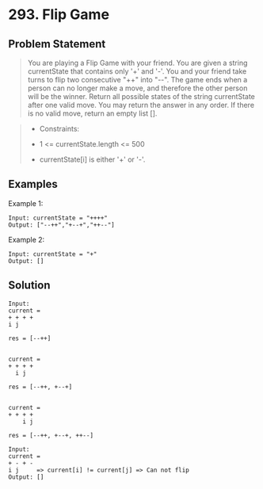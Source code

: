 # 293. Flip Game

## Problem Statement

> You are playing a Flip Game with your friend.
> You are given a string currentState that contains only '+' and '-'. You and your friend take turns to flip two consecutive "++" into "--". The game ends when a person can no longer make a move, and therefore the other person will be the winner.
> Return all possible states of the string currentState after one valid move. You may return the answer in any order. If there is no valid move, return an empty list [].

> - Constraints:
>
> - 1 <= currentState.length <= 500
> - currentState[i] is either '+' or '-'.

## Examples

Example 1:

```
Input: currentState = "++++"
Output: ["--++","+--+","++--"]
```

Example 2:

```
Input: currentState = "+"
Output: []
```

## Solution

```
Input:
current =
+ + + +
i j

res = [--++]


current =
+ + + +
  i j

res = [--++, +--+]


current =
+ + + +
    i j

res = [--++, +--+, ++--]
```

```
Input:
current =
+ - + -
i j     => current[i] != current[j] => Can not flip
Output: []
```
